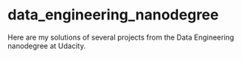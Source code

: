 # data_engineering_nanodegree
Here are my solutions of several projects from the Data Engineering nanodegree at Udacity.
